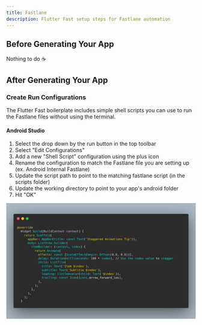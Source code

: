 ```yaml
---
title: Fastlane
description: Flutter Fast setup steps for Fastlane automation
---
```

## Before Generating Your App
Nothing to do ☕️

## After Generating Your App
### Create Run Configurations
The Flutter Fast boilerplate includes simple shell scripts you can use to run the Fastlane files without using the terminal.

#### Android Studio
1. Select the drop down by the run button in the top toolbar
2. Select "Edit Configurations"
3. Add a new "Shell Script" configuration using the plus icon
4. Rename the configuration to match the Fastlane file you are setting up (ex. Android Internal Fastlane)
5. Update the script path to point to the matching fastlane script (in the scripts folder)
6. Update the working directory to point to your app's android folder
7. Hit "OK"


![Android Studio Script Setup](./carbon.png)



